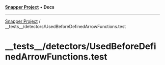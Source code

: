 [**Snapper Project**](../../../README.md) • **Docs**

***

[Snapper Project](../../../README.md) / \_\_tests\_\_/detectors/UsedBeforeDefinedArrowFunctions.test

# \_\_tests\_\_/detectors/UsedBeforeDefinedArrowFunctions.test
